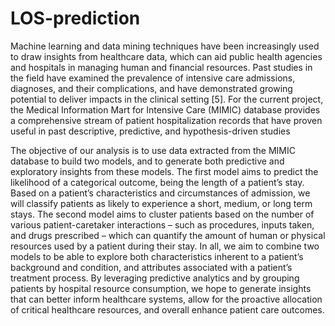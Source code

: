 # LOS-prediction

Machine learning and data mining techniques have been increasingly used to draw insights from healthcare data, which can aid public health agencies and hospitals in managing human and financial resources. Past studies in the field have examined the prevalence of intensive care admissions, diagnoses, and their complications, and have demonstrated growing potential to deliver impacts in the clinical setting [5]. For the current project, the Medical Information Mart for Intensive Care (MIMIC) database provides a comprehensive stream of patient hospitalization records that have proven useful in past descriptive, predictive, and hypothesis-driven studies

The objective of our analysis is to use data extracted from the MIMIC database to build two models, and to generate both predictive and exploratory insights from these models. The first model aims to predict the likelihood of a categorical outcome, being the length of a patient’s stay. Based on a patient’s characteristics and circumstances of admission, we will classify patients as likely to experience a short, medium, or long term stays. The second model aims to cluster patients based on the number of various patient-caretaker interactions – such as procedures, inputs taken, and drugs prescribed – which can quantify the amount of human or physical resources used by a patient during their stay. In all, we aim to combine two models to be able to explore both characteristics inherent to a patient’s background and condition, and attributes associated with a patient’s treatment process. By leveraging predictive analytics and by grouping patients by hospital resource consumption, we hope to generate insights that can better inform healthcare systems, allow for the proactive allocation of critical healthcare resources, and overall enhance patient care outcomes.
